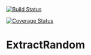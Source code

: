 [![Build Status](https://travis-ci.org/CryptaLabs/ExtractRandom.jl.svg?branch=master)](https://travis-ci.org/CryptaLabs/ExtractRandom.jl)

[![Coverage Status](https://coveralls.io/repos/mdavezac/ExtractRandom.jl/badge.svg)](https://coveralls.io/r/mdavezac/ExtractRandom.jl)

# ExtractRandom

